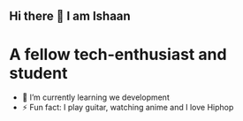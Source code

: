 ## Hi there 👋 I am Ishaan
# A fellow tech-enthusiast and student

- 🔭 I’m currently learning we development
- ⚡ Fun fact: I play guitar, watching anime and I love Hiphop 

<!--
**Ishaaann/Ishaaann** is a ✨ _special_ ✨ repository because its `README.md` (this file) appears on your GitHub profile.

Here are some ideas to get you started:

- 🔭 I’m currently working on ...
- 🌱 I’m currently learning ...
- 👯 I’m looking to collaborate on ...
- 🤔 I’m looking for help with ...
- 💬 Ask me about ...
- 📫 How to reach me: ...
- 😄 Pronouns: ...

-->
